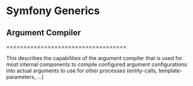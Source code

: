 # Symfony Generics
## Argument Compiler
===================================

This describes the capabilities of the argument compiler that is used for most internal components to compile configured
argument configurations into actual arguments to use for other processes (entity-calls, template-parameters, ...)

